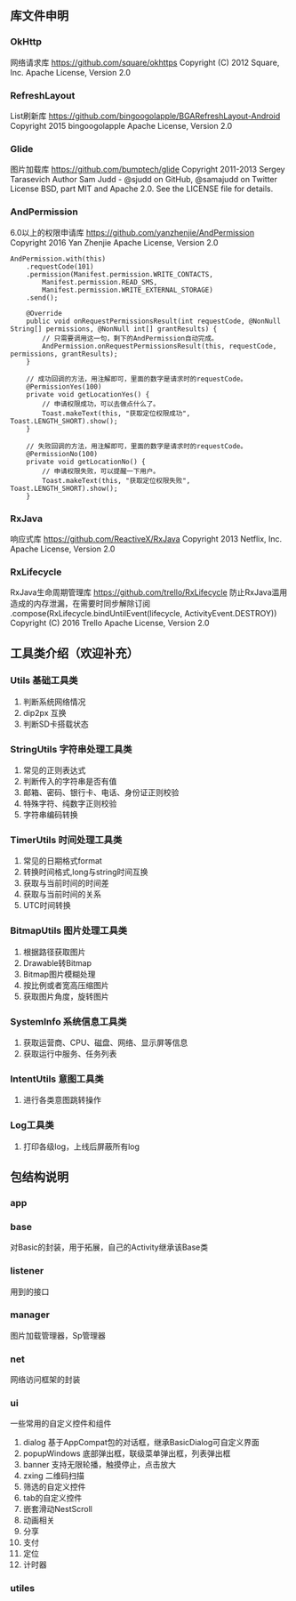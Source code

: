## 库文件申明
### OkHttp
网络请求库 https://github.com/square/okhttps
Copyright (C) 2012 Square, Inc.
Apache License, Version 2.0

### RefreshLayout
List刷新库 https://github.com/bingoogolapple/BGARefreshLayout-Android
Copyright 2015 bingoogolapple
Apache License, Version 2.0

### Glide
图片加载库 https://github.com/bumptech/glide
Copyright 2011-2013 Sergey Tarasevich
Author Sam Judd - @sjudd on GitHub, @samajudd on Twitter
License BSD, part MIT and Apache 2.0. See the LICENSE file for details.

### AndPermission
6.0以上的权限申请库 https://github.com/yanzhenjie/AndPermission
Copyright 2016 Yan Zhenjie
Apache License, Version 2.0

```
AndPermission.with(this)
    .requestCode(101)
    .permission(Manifest.permission.WRITE_CONTACTS,
        Manifest.permission.READ_SMS,
        Manifest.permission.WRITE_EXTERNAL_STORAGE)
    .send();

    @Override
    public void onRequestPermissionsResult(int requestCode, @NonNull String[] permissions, @NonNull int[] grantResults) {
        // 只需要调用这一句，剩下的AndPermission自动完成。
        AndPermission.onRequestPermissionsResult(this, requestCode, permissions, grantResults);
    }

    // 成功回调的方法，用注解即可，里面的数字是请求时的requestCode。
    @PermissionYes(100)
    private void getLocationYes() {
        // 申请权限成功，可以去做点什么了。
        Toast.makeText(this, "获取定位权限成功", Toast.LENGTH_SHORT).show();
    }

    // 失败回调的方法，用注解即可，里面的数字是请求时的requestCode。
    @PermissionNo(100)
    private void getLocationNo() {
        // 申请权限失败，可以提醒一下用户。
        Toast.makeText(this, "获取定位权限失败", Toast.LENGTH_SHORT).show();
    }
```

### RxJava
响应式库 https://github.com/ReactiveX/RxJava
Copyright 2013 Netflix, Inc.
Apache License, Version 2.0

### RxLifecycle
RxJava生命周期管理库 https://github.com/trello/RxLifecycle
防止RxJava滥用造成的内存泄漏，在需要时同步解除订阅
.compose(RxLifecycle.bindUntilEvent(lifecycle, ActivityEvent.DESTROY))
Copyright (C) 2016 Trello
Apache License, Version 2.0

## 工具类介绍（欢迎补充）
### Utils 基础工具类
1. 判断系统网络情况
2. dip2px 互换
3. 判断SD卡搭载状态

### StringUtils 字符串处理工具类
1. 常见的正则表达式
2. 判断传入的字符串是否有值
3. 邮箱、密码、银行卡、电话、身份证正则校验
4. 特殊字符、纯数字正则校验
5. 字符串编码转换

### TimerUtils 时间处理工具类
1. 常见的日期格式format
2. 转换时间格式,long与string时间互换
3. 获取与当前时间的时间差
4. 获取与当前时间的关系
5. UTC时间转换

### BitmapUtils 图片处理工具类
1. 根据路径获取图片
2. Drawable转Bitmap
3. Bitmap图片模糊处理
4. 按比例或者宽高压缩图片
5. 获取图片角度，旋转图片

### SystemInfo 系统信息工具类
1. 获取运营商、CPU、磁盘、网络、显示屏等信息
2. 获取运行中服务、任务列表

### IntentUtils 意图工具类
1. 进行各类意图跳转操作

### Log工具类
1. 打印各级log，上线后屏蔽所有log

## 包结构说明
### app

### base
对Basic的封装，用于拓展，自己的Activity继承该Base类

### listener
用到的接口

### manager
图片加载管理器，Sp管理器

### net
网络访问框架的封装

### ui
一些常用的自定义控件和组件
1. dialog 基于AppCompat包的对话框，继承BasicDialog可自定义界面
2. popupWindows 底部弹出框，联级菜单弹出框，列表弹出框
3. banner 支持无限轮播，触摸停止，点击放大
4. zxing 二维码扫描
5. 筛选的自定义控件
6. tab的自定义控件
7. 嵌套滑动NestScroll
8. 动画相关
9. 分享
10. 支付
11. 定位
12. 计时器

### utiles

